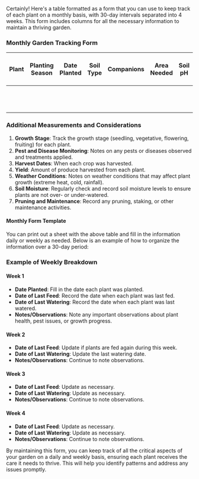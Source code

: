 Certainly! Here's a table formatted as a form that you can use to keep track of each plant on a monthly basis, with 30-day intervals separated into 4 weeks. This form includes columns for all the necessary information to maintain a thriving garden.

### Monthly Garden Tracking Form

| Plant            | Planting Season        | Date Planted  | Soil Type                      | Companions                               | Area Needed       | Soil pH       | Feed Type                | Date of Last Feed  | Watering Times               | Date of Last Watering  | Notes/Observations         |
|------------------|------------------------|---------------|--------------------------------|------------------------------------------|-------------------|---------------|--------------------------|---------------------|------------------------------|-------------------------|----------------------------|
|                  |                        |               |                                |                                          |                   |               |                          |                     |                              |                         |                            |
|                  |                        |               |                                |                                          |                   |               |                          |                     |                              |                         |                            |
|                  |                        |               |                                |                                          |                   |               |                          |                     |                              |                         |                            |
|                  |                        |               |                                |                                          |                   |               |                          |                     |                              |                         |                            |
|                  |                        |               |                                |                                          |                   |               |                          |                     |                              |                         |                            |
|                  |                        |               |                                |                                          |                   |               |                          |                     |                              |                         |                            |
|                  |                        |               |                                |                                          |                   |               |                          |                     |                              |                         |                            |
|                  |                        |               |                                |                                          |                   |               |                          |                     |                              |                         |                            |
|                  |                        |               |                                |                                          |                   |               |                          |                     |                              |                         |                            |
|                  |                        |               |                                |                                          |                   |               |                          |                     |                              |                         |                            |
|                  |                        |               |                                |                                          |                   |               |                          |                     |                              |                         |                            |
|                  |                        |               |                                |                                          |                   |               |                          |                     |                              |                         |                            |

### Additional Measurements and Considerations

1. **Growth Stage**: Track the growth stage (seedling, vegetative, flowering, fruiting) for each plant.
2. **Pest and Disease Monitoring**: Notes on any pests or diseases observed and treatments applied.
3. **Harvest Dates**: When each crop was harvested.
4. **Yield**: Amount of produce harvested from each plant.
5. **Weather Conditions**: Notes on weather conditions that may affect plant growth (extreme heat, cold, rainfall).
6. **Soil Moisture**: Regularly check and record soil moisture levels to ensure plants are not over- or under-watered.
7. **Pruning and Maintenance**: Record any pruning, staking, or other maintenance activities.

#### Monthly Form Template

You can print out a sheet with the above table and fill in the information daily or weekly as needed. Below is an example of how to organize the information over a 30-day period:

### Example of Weekly Breakdown
#### Week 1
- **Date Planted**: Fill in the date each plant was planted.
- **Date of Last Feed**: Record the date when each plant was last fed.
- **Date of Last Watering**: Record the date when each plant was last watered.
- **Notes/Observations**: Note any important observations about plant health, pest issues, or growth progress.

#### Week 2
- **Date of Last Feed**: Update if plants are fed again during this week.
- **Date of Last Watering**: Update the last watering date.
- **Notes/Observations**: Continue to note observations.

#### Week 3
- **Date of Last Feed**: Update as necessary.
- **Date of Last Watering**: Update as necessary.
- **Notes/Observations**: Continue to note observations.

#### Week 4
- **Date of Last Feed**: Update as necessary.
- **Date of Last Watering**: Update as necessary.
- **Notes/Observations**: Continue to note observations.

By maintaining this form, you can keep track of all the critical aspects of your garden on a daily and weekly basis, ensuring each plant receives the care it needs to thrive. This will help you identify patterns and address any issues promptly.